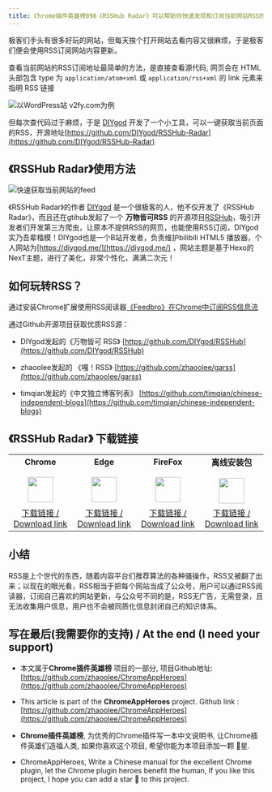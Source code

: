 ```yaml
---
title: Chrome插件英雄榜098《RSSHub Radar》可以帮助你快速发现和订阅当前网站RSS的浏览器扩展
---
```




极客们手头有很多好玩的网站，但每天挨个打开网站去看内容又很麻烦，于是极客们便会使用RSS订阅网站内容更新。



查看当前网站的RSS订阅地址最简单的方法，是直接查看源代码,  网页会在 HTML 头部包含 type 为 `application/atom+xml` 或 `application/rss+xml` 的 link 元素来指明 RSS 链接

![以WordPress站 v2fy.com为例](https://cdn.fangyuanxiaozhan.com/assets/1614734878013sTpHGB81.png)



但每次查代码过于麻烦，于是 [DIYgod](https://github.com/DIYgod/) 开发了一个小工具，可以一键获取当前页面的RSS，开源地址[https://github.com/DIYgod/RSSHub-Radar](https://github.com/DIYgod/RSSHub-Radar)



## 《RSSHub Radar》使用方法



![快速获取当前网站的feed](https://cdn.fangyuanxiaozhan.com/assets/1614735419622dCSmRZC4.gif)



《RSSHub Radar》的作者 [DIYgod](https://github.com/DIYgod/) 是一个很极客的人，他不仅开发了《RSSHub Radar》，而且还在gtihub发起了一个 **万物皆可RSS** 的开源项目[RSSHub](https://github.com/DIYgod/RSSHub)，吸引开发者们开发第三方爬虫，让原本不提供RSS的网页，也能使用RSS订阅，DIYgod实乃吾辈楷模！DIYgod也是一个B站开发者，负责维护bilibili HTML5 播放器，个人网站为[https://diygod.me/](https://diygod.me/) ，网站主题是基于Hexo的NexT主题，进行了美化，非常个性化，满满二次元！



## 如何玩转RSS？



通过安装Chrome扩展使用RSS阅读器[《Feedbro》在Chrome中订阅RSS信息流](https://v2fy.com/p/096-feedbro-2021-02-27/)



通过Github开源项目获取优质RSS源：

- DIYgod发起的《万物皆可 RSS》  [https://github.com/DIYgod/RSSHub](https://github.com/DIYgod/RSSHub)

- zhaoolee发起的 《嘎！RSS》 [https://github.com/zhaoolee/garss](https://github.com/zhaoolee/garss)

- timqian发起的《中文独立博客列表》 [https://github.com/timqian/chinese-independent-blogs](https://github.com/timqian/chinese-independent-blogs)





## 《RSSHub Radar》 下载链接

<table style="table-layout: fixed;">
<tbody>
<tr>
<td><div style="text-align: center;"><div style="font-weight: bold">Chrome</div><br/><div><img  style="width:50px; height:auto;" src="https://v2fy.com/asset/0i/ChromeAppHeroes/page/001_markdown_here.assets/chromeappheroes-chrome-icon.png"/></div></div></td>
<td><div style="text-align: center;" ><div style="font-weight: bold">Edge</div><br/><div><img style="width:50px; height:auto;" src="https://v2fy.com/asset/0i/ChromeAppHeroes/page/001_markdown_here.assets/chromeappheroes-edge-icon.png"/></div></div></td>
<td><div style="text-align: center;" ><div style="font-weight: bold">FireFox</div><br/><div><img  style="width:50px; height:auto;" src="https://v2fy.com/asset/0i/ChromeAppHeroes/page/001_markdown_here.assets/chromeappheroes-firefox-icon.png"/></div></div></td>
<td><div style="text-align: center;" ><div style="font-weight: bold">离线安装包</div><br/><div><img  style="width:50px; height:auto;" src="https://v2fy.com/asset/0i/ChromeAppHeroes/page/001_markdown_here.assets/chromeappheroes-github-download.png"/></div></div></td>
</tr>
<tr>
<td>
<div style="text-align: center;">
<a  href="https://chrome.google.com/webstore/detail/rsshub-radar/kefjpfngnndepjbopdmoebkipbgkggaa">下载链接 / Download link</a>
</div>
</td>
<td>
<div style="text-align: center;">
<a href="https://microsoftedge.microsoft.com/addons/detail/rsshub-radar/gangkeiaobmjcjokiofpkfpcobpbmnln">下载链接 / Download link</a>
</div>
</td>
<td>
<div style="text-align: center;">
<a href="https://addons.mozilla.org/zh-CN/firefox/addon/rsshub-radar/">下载链接 / Download link</a>
</div>
</td>
<td>
<div style="text-align: center;"><a  href="https://cdn.jsdelivr.net/gh/zhaoolee/ChromeAppHeroes/backup/098-rsshub-radar.zip">下载链接 / Download link</a></div>
</td>
</tr>
</tbody>
</table>


## 小结



RSS是上个世代的东西，随着内容平台们推荐算法的各种骚操作，RSS又被翻了出来；以现在的眼光看，RSS相当于把每个网站当成了公众号，用户可以通过RSS阅读器，订阅自己喜欢的网站更新，与公众号不同的是，RSS无广告，无需登录，且无法收集用户信息，用户也不会被同质化信息封闭自己的知识体系。





## 写在最后(我需要你的支持) / At the end (I need your support)

- 本文属于**Chrome插件英雄榜** 项目的一部分, 项目Github地址: [https://github.com/zhaoolee/ChromeAppHeroes](https://github.com/zhaoolee/ChromeAppHeroes)


- This article is part of the **ChromeAppHeroes** project. Github link : [https://github.com/zhaoolee/ChromeAppHeroes](https://github.com/zhaoolee/ChromeAppHeroes) 

- **Chrome插件英雄榜**, 为优秀的Chrome插件写一本中文说明书, 让Chrome插件英雄们造福人类, 如果你喜欢这个项目, 希望你能为本项目添加一颗 🌟星.

- ChromeAppHeroes, Write a Chinese manual for the excellent Chrome plugin, let the Chrome plugin heroes benefit the human, If you like this project, I hope you can add a star 🌟 to this project.

